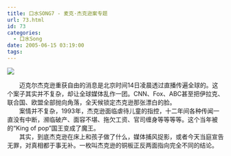```yaml
---
title: 口水SONG7 - 麦克·杰克逊案专题
url: 73.html
id: 73
categories:
  - 口水Song
date: 2005-06-15 03:19:00
tags:
---
```


![](https://antiwave.tech/wp-content/uploads/2020/01/05-06-15.jpg)

　　迈克尔杰克逊重获自由的消息是北京时间14日凌晨透过直播传遍全球的。这个案子其实并不复杂，却让全球媒体乱作一团。CNN、Fox、ABC甚至把伊拉克、联合国、欧盟全部抛向角落，全天候锁定杰克逊那张漂白的脸。  
　　案情并不复杂，1993年，杰克逊面临虐待儿童的指控，十二年间各种传闻一直没有中断，濒临破产、面容不堪、拖欠工资、官司缠身等等等等。这个当年被的“King of pop”国王变成了魔王。  
　　其实，到底杰克逊在床上和孩子做了什么，媒体捕风捉影，或者今天当庭宣告无罪，对真相都于事无补。一枚叫杰克逊的铜板正反两面指向完全不同的结论。